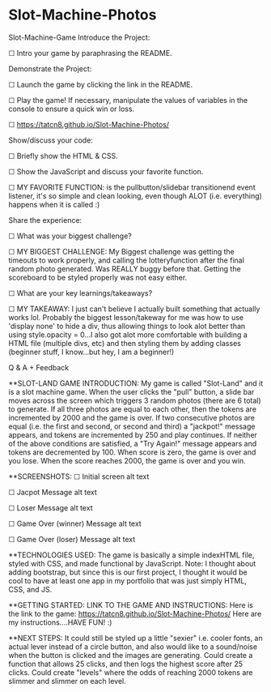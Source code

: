 # Slot-Machine-Photos
Slot-Machine-Game
Introduce the Project:

☐ Intro your game by paraphrasing the README.

Demonstrate the Project:

☐ Launch the game by clicking the link in the README.

☐ Play the game! If necessary, manipulate the values of variables in the console to ensure a quick win or loss.

☐ https://tatcn8.github.io/Slot-Machine-Photos/

Show/discuss your code:

☐ Briefly show the HTML & CSS.

☐ Show the JavaScript and discuss your favorite function.

☐ MY FAVORITE FUNCTION: is the pullbutton/slidebar transitionend event listener, it's so simple and clean looking, even though ALOT (i.e. everything) happens when it is called :)

Share the experience:

☐ What was your biggest challenge?

☐ MY BIGGEST CHALLENGE: My Biggest challenge was getting the timeouts to work properly, and calling the lotteryfunction after the final random photo generated. Was REALLY buggy before that. Getting the scoreboard to be styled properly was not easy either.

☐ What are your key learnings/takeaways?

☐ MY TAKEAWAY: I just can't believe I actually built something that actually works lol. Probably the biggest lesson/takeway for me was how to use 'display none' to hide a div, thus allowing things to look alot better than using style.opacity = 0...I also got alot more comfortable with building a HTML file (multiple divs, etc) and then styling them by adding classes (beginner stuff, I know...but hey, I am a beginner!)

Q & A + Feedback

**SLOT-LAND GAME INTRODUCTION: My game is called "Slot-Land" and it is a slot machine game. When the user clicks the "pull" button, a slide bar moves across the screen which triggers 3 random photos (there are 6 total) to generate. If all three photos are equal to each other, then the tokens are incremented by 2000 and the game is over. If two consecutive photos are equal (i.e. the first and second, or second and third) a "jackpot!" message appears, and tokens are incremented by 250 and play continues. If neither of the above conditions are satisfied, a "Try Again!" message appears and tokens are decremented by 100. When score is zero, the game is over and you lose. When the score reaches 2000, the game is over and you win.

**SCREENSHOTS: ☐ Initial screen alt text

☐ Jacpot Message alt text

☐ Loser Message alt text

☐ Game Over (winner) Message alt text

☐ Game Over (loser) Message alt text

**TECHNOLOGIES USED: The game is basically a simple indexHTML file, styled with CSS, and made functional by JavaScript. Note: I thought about adding bootstrap, but since this is our first project, I thought it would be cool to have at least one app in my portfolio that was just simply HTML, CSS, and JS.

**GETTING STARTED: LINK TO THE GAME AND INSTRUCTIONS: Here is the link to the game: https://tatcn8.github.io/Slot-Machine-Photos/ Here are my instructions....HAVE FUN! :)

**NEXT STEPS: It could still be styled up a little "sexier" i.e. cooler fonts, an actual lever instead of a circle button, and also would like to a sound/noise when the button is clicked and the images are generating. Could create a function that allows 25 clicks, and then logs the highest score after 25 clicks. Could create "levels" where the odds of reaching 2000 tokens are slimmer and slimmer on each level.